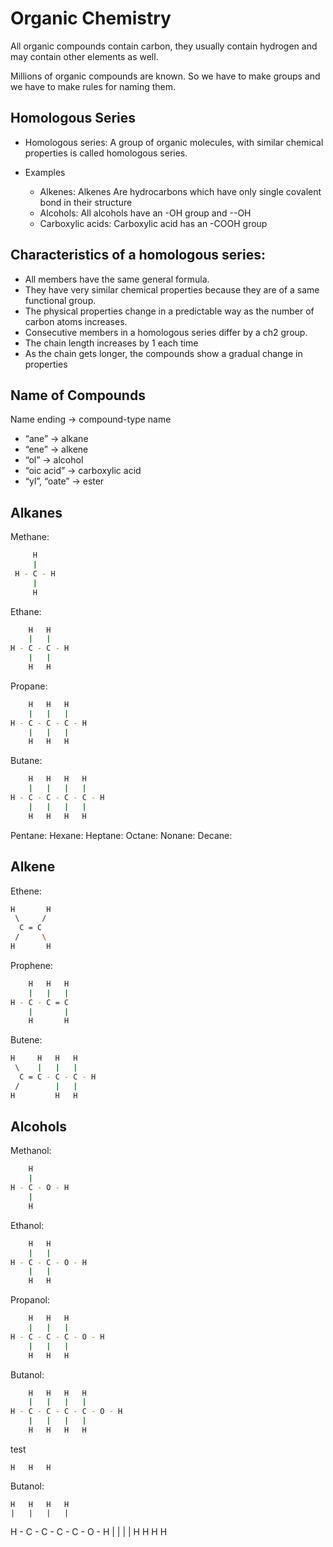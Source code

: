 # Organic Chemistry 

All organic compounds contain carbon, they usually contain hydrogen and may contain other elements as well. 

Millions of organic compounds are known. So we have to make groups and we have to make rules for naming them.

##  Homologous Series

- Homologous series: A group of organic molecules, with similar chemical properties is called homologous series. 

- Examples 
  - Alkenes: Alkenes Are hydrocarbons which have only single covalent bond in their structure
  - Alcohols: All alcohols have an -OH group and --OH
  - Carboxylic acids: Carboxylic acid has an -COOH group

## Characteristics of a homologous series: 

  - All members have the same general formula.
  - They have very similar chemical properties because they are of a same functional group.
  - The physical properties change in a predictable way as the number of carbon atoms increases.
  - Consecutive members in a homologous series differ by a ch2 group. 
  - The chain length increases by 1 each time
  - As the chain gets longer, the compounds show a gradual change in properties

## Name of Compounds

Name ending → compound-type name

- “ane” → alkane
- “ene” → alkene
- “ol” → alcohol
- “oic acid” → carboxylic acid
- “yl”, “oate” → ester

## Alkanes

Methane:
```bash
     H
     |
 H - C - H
     |
     H
```

Ethane:
```bash 
    H 	H
    |	|
H - C - C - H
    |   |
    H   H
```

Propane:
```bash 
    H 	H   H 
    |	|   |
H - C - C - C - H
    |   |   |
    H   H   H
```

Butane:
```bash 
    H 	H   H   H
    |	|   |   |
H - C - C - C - C - H
    |   |   |   |
    H   H   H   H
```

Pentane:
Hexane:
Heptane:
Octane:
Nonane:
Decane:

## Alkene

Ethene:
```bash 
H       H
 \     /
  C = C 
 /     \
H       H
```
Prophene:
```bash 
    H 	H   H 
    |	|   | 
H - C - C = C 
    |       | 
    H       H 
```
Butene:
```bash 
H     H   H   H
 \    |   |   |
  C = C - C - C - H
 /        |   |
H         H   H
```
## Alcohols

Methanol:
```bash 
    H
    |
H - C - O - H
    |
    H
```
Ethanol:
```bash 
    H   H
    |   | 
H - C - C - O - H
    |   |
    H   H
```
Propanol:
```bash 
    H   H   H
    |   |   |
H - C - C - C - O - H
    |   |   |
    H   H   H
```
Butanol:
```bash 
    H   H   H   H
    |   |   |   |   
H - C - C - C - C - O - H
    |   |   |   |
    H   H   H   H
```
test

    H   H   H
Butanol:

    H   H   H   H
    |   |   |   |   
H - C - C - C - C - O - H
    |   |   |   |
    H   H   H   H










